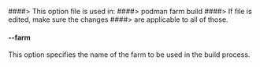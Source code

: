 ####> This option file is used in:
####>   podman farm build
####> If file is edited, make sure the changes
####> are applicable to all of those.
#### **--farm**

This option specifies the name of the farm to be used in the build process.
